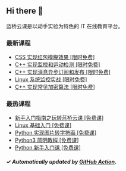 ## Hi there 👋

蓝桥云课是以动手实验为特色的 IT 在线教育平台。

### 最新课程

<!-- LATEST:START -->
- [CSS 实现红包模糊效果 [限时免费]](https://www.lanqiao.cn/courses/497/)
- [C++ 实现监控和运动检测 [限时免费]](https://www.lanqiao.cn/courses/671/)
- [C++ 实现消息异步订阅和发布 [限时免费]](https://www.lanqiao.cn/courses/664/)
- [Linux 系统监控实战 [限时免费]](https://www.lanqiao.cn/courses/92/)
- [C++ 实现常见加密算法 [限时免费]](https://www.lanqiao.cn/courses/654/)
<!-- LATEST:END -->

### 最热课程

<!-- HOTEST:START -->
- [新手入门指南之玩转蓝桥云课 [免费课]](https://www.lanqiao.cn/courses/63/)
- [Linux 基础入门 [免费课]](https://www.lanqiao.cn/courses/1/)
- [Python 实现图片转字符画 [免费课]](https://www.lanqiao.cn/courses/370/)
- [Python3 简明教程 [免费课]](https://www.lanqiao.cn/courses/596/)
- [Python 新手入门课 [免费课]](https://www.lanqiao.cn/courses/1330/)
<!-- HOTEST:END -->

##### ✓ Automatically updated by [GitHub Action](https://github.com/lanqiao-courses/.github/actions/workflows/update.yml).

